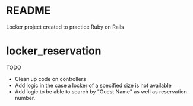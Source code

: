 # README
Locker project created to practice Ruby on Rails
# locker_reservation
TODO

- Clean up code on controllers
- Add logic in the case a locker of a specified size is not available
- Add logic to be able to search by "Guest Name" as well as reservation number.
